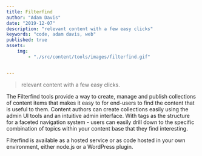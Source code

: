 ```yaml
---
title: Filterfind
author: "Adam Davis"
date: "2019-12-07"
description: "relevant content with a few easy clicks"
keywords: "code, adam davis, web"
published: true
assets:
    img:
        - "./src/content/tools/images/filterfind.gif"


---
```



> relevant content with a few easy clicks.

The Filterfind tools provide a way to create, manage and publish collections of content items that makes it easy to for end-users to find the content that is useful to them.  Content authors can create collections easily using the admin UI tools and an intuitive admin interface.  With tags as the structure for a faceted navigation system - users can easily drill down to the specific combination of topics within your content base that they find interesting.

Filterfind is available as a hosted service or as code hosted in your own environment, either node.js or a WordPress plugin. 
